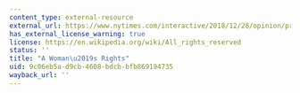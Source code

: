 ```yaml
---
content_type: external-resource
external_url: https://www.nytimes.com/interactive/2018/12/28/opinion/pregnancy-women-pro-life-abortion.html
has_external_license_warning: true
license: https://en.wikipedia.org/wiki/All_rights_reserved
status: ''
title: "A Woman\u2019s Rights"
uid: 9c06eb5a-d9cb-4608-bdcb-bfb869194735
wayback_url: ''
---
```

